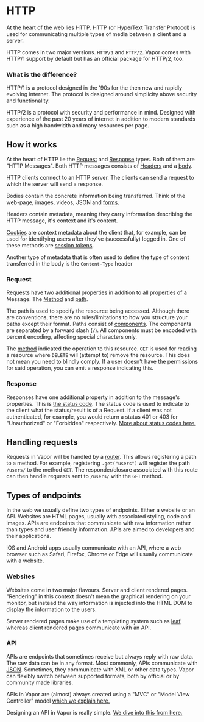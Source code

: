 # HTTP

At the heart of the web lies HTTP. HTTP (or HyperText Transfer Protocol) is used for communicating multiple types of media between a client and a server.

HTTP comes in two major versions. `HTTP/1` and `HTTP/2`. Vapor comes with HTTP/1 support by default but has an official package for HTTP/2, too.

### What is the difference?

HTTP/1 is a protocol designed in the '90s for the then new and rapidly evolving internet. The protocol is designed around simplicity above security and functionality.

HTTP/2 is a protocol with security and performance in mind. Designed with experience of the past 20 years of internet in addition to modern standards such as a high bandwidth and many resources per page.

## How it works

At the heart of HTTP lie the [Request](../http/request.md) and [Response](../http/response.md) types. Both of them are "HTTP Messages". Both HTTP messages consists of [Headers](../http/headers.md) and a [body](../http/body.md).

HTTP clients connect to an HTTP server. The clients can send a request to which the server will send a response.

Bodies contain the concrete information being transferred. Think of the web-page, images, videos, JSON and [forms](../http/multipart.md).

Headers contain metadata, meaning they carry information describing the HTTP message, it's context and it's content.

[Cookies](../http/cookies.md) are context metadata about the client that, for example, can be used for identifying users after they've (successfully) logged in. One of these methods are [session tokens](../jwt/getting-started.md).

Another type of metadata that is often used to define the type of content transferred in the body is the `Content-Type` header

### Request

Requests have two additional properties in addition to all properties of a Message. The [Method](../http/method.md) and [path](../http/uri.md).

The path is used to specify the resource being accessed. Although there are conventions, there are no rules/limitations to how you structure your paths except their format. Paths consist of [components](../routing/parameters.md). The components are separated by a forward slash (`/`). All components must be encoded with percent encoding, affecting special characters only.

The [method](../http/method.md) indicated the operation to this resource. `GET` is used for reading a resource where `DELETE` will (attempt to) remove the resource. This does not mean you need to blindly comply. If a user doesn't have the permissions for said operation, you can emit a response indicating this.

### Response

Responses have one additional property in addition to the message's properties. This is [the status code](../http/status.md). The status code is used to indicate to the client what the status/result is of a Request. If a client was not authenticated, for example, you would return a status 401 or 403 for "Unauthorized" or "Forbidden" respectively. [More about status codes here.](../http/status.md)

## Handling requests

Requests in Vapor will be handled by a [router](../getting-started/routing.md). This allows registering a path to a method. For example, registering `.get("users")` will register the path `/users/` to the method `GET`. The responder/closure associated with this route can then handle requests sent to `/users/` with the `GET` method.

## Types of endpoints

In the web we usually define two types of endpoints. Either a website or an API. Websites are HTML pages, usually with associated styling, code and images. APIs are endpoints that communicate with raw information rather than types and user friendly information. APIs are aimed to developers and their applications.

iOS and Android apps usually communicate with an API, where a web browser such as Safari, Firefox, Chrome or Edge will usually communicate with a website.

### Websites

Websites come in two major flavours. Server and client rendered pages. "Rendering" in this context doesn't mean the graphical rendering on your monitor, but instead the way information is injected into the HTML DOM to display the information to the users.

Server rendered pages make use of a templating system such as [leaf](../leaf/getting-started.md) whereas client rendered pages communicate with an API.

### API

APIs are endpoints that sometimes receive but always reply with raw data. The raw data can be in any format. Most commonly, APIs communicate with [JSON](../getting-started/json.md). Sometimes, they communicate with XML or other data types. Vapor can flexibly switch between supported formats, both by official or by community made libraries.

APIs in Vapor are (almost) always created using a "MVC" or "Model View Controller" model [which we explain here.](../getting-started/controllers.md)

Designing an API in Vapor is really simple. [We dive into this from here.](../getting-started/application.md)

